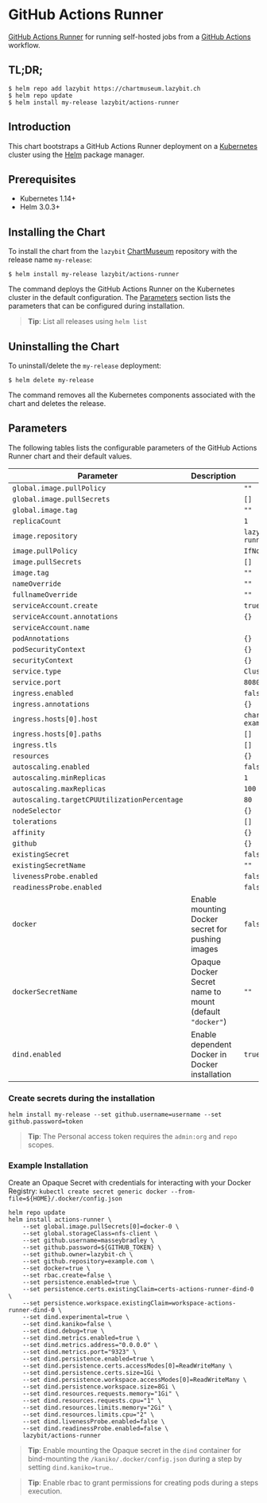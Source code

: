 # GitHub Actions Runner

[GitHub Actions Runner](https://github.com/actions/runner) for running self-hosted jobs from a [GitHub Actions](https://github.com/features/actions) workflow.

## TL;DR;

```console
$ helm repo add lazybit https://chartmuseum.lazybit.ch
$ helm repo update
$ helm install my-release lazybit/actions-runner
```

## Introduction

This chart bootstraps a GitHub Actions Runner deployment on a [Kubernetes](http://kubernetes.io) cluster using the [Helm](https://helm.sh) package manager.

## Prerequisites

- Kubernetes 1.14+
- Helm 3.0.3+

## Installing the Chart

To install the chart from the `lazybit` [ChartMuseum](https://chartmuseum.com/) repository with the release name `my-release`:

```console
$ helm install my-release lazybit/actions-runner
```

The command deploys the GitHub Actions Runner on the Kubernetes cluster in the default configuration. The [Parameters](#parameters) section lists the parameters that can be configured during installation.

> **Tip**: List all releases using `helm list`

## Uninstalling the Chart

To uninstall/delete the `my-release` deployment:

```console
$ helm delete my-release
```

The command removes all the Kubernetes components associated with the chart and deletes the release.

## Parameters

The following tables lists the configurable parameters of the GitHub Actions Runner chart and their default values.

| Parameter | Description | Default |
|-----------|-------------|---------|
| `global.image.pullPolicy` | | `""` |
| `global.image.pullSecrets` | | `[]` |
| `global.image.tag` | | `""` |
| `replicaCount` | | `1` |
| `image.repository` | | `lazybit/actions-runner` |
| `image.pullPolicy` | | `IfNotPresent` |
| `image.pullSecrets` | | `[]` |
| `image.tag` | | `""` |
| `nameOverride` | | `""` |
| `fullnameOverride` | | `""` |
| `serviceAccount.create` | | `true` |
| `serviceAccount.annotations` | | `{}` |
| `serviceAccount.name` | | |
| `podAnnotations` | | `{}` |
| `podSecurityContext` | | `{}` |
| `securityContext` | | `{}` |
| `service.type` | | `ClusterIP` |
| `service.port` | | `8080` |
| `ingress.enabled` | | `false` |
| `ingress.annotations` | | `{}` |
| `ingress.hosts[0].host` | | `chart-example.local` |
| `ingress.hosts[0].paths` | | `[]` |
| `ingress.tls` | | `[]` |
| `resources` | | `{}` |
| `autoscaling.enabled` | | `false` |
| `autoscaling.minReplicas` | | `1` |
| `autoscaling.maxReplicas` | | `100` |
| `autoscaling.targetCPUUtilizationPercentage` | | `80` |
| `nodeSelector` | | `{}` |
| `tolerations` | | `[]` |
| `affinity` | | `{}` |
| `github` | | `{}` |
| `existingSecret` | | `false` |
| `existingSecretName` | | `""` |
| `livenessProbe.enabled` | | `false` |
| `readinessProbe.enabled` | | `false` |
| `docker` | Enable mounting Docker secret for pushing images | `false` |
| `dockerSecretName` | Opaque Docker Secret name to mount (default `"docker"`) | `""` |
| `dind.enabled` | Enable dependent Docker in Docker installation | `true` |

### Create secrets during the installation

```console
helm install my-release --set github.username=username --set github.password=token
```

> **Tip**: The Personal access token requires the `admin:org` and `repo` scopes.

### Example Installation

Create an Opaque Secret with credentials for interacting with your Docker Registry: `kubectl create secret generic docker --from-file=${HOME}/.docker/config.json`

```console
helm repo update
helm install actions-runner \
    --set global.image.pullSecrets[0]=docker-0 \
    --set global.storageClass=nfs-client \
    --set github.username=masseybradley \
    --set github.password=${GITHUB_TOKEN} \
    --set github.owner=lazybit-ch \
    --set github.repository=example.com \
    --set docker=true \
    --set rbac.create=false \
    --set persistence.enabled=true \
    --set persistence.certs.existingClaim=certs-actions-runner-dind-0 \
    --set persistence.workspace.existingClaim=workspace-actions-runner-dind-0 \
    --set dind.experimental=true \
    --set dind.kaniko=false \
    --set dind.debug=true \
    --set dind.metrics.enabled=true \
    --set dind.metrics.address="0.0.0.0" \
    --set dind.metrics.port="9323" \
    --set dind.persistence.enabled=true \
    --set dind.persistence.certs.accessModes[0]=ReadWriteMany \
    --set dind.persistence.certs.size=1Gi \
    --set dind.persistence.workspace.accessModes[0]=ReadWriteMany \
    --set dind.persistence.workspace.size=8Gi \
    --set dind.resources.requests.memory="1Gi" \
    --set dind.resources.requests.cpu="1" \
    --set dind.resources.limits.memory="2Gi" \
    --set dind.resources.limits.cpu="2" \
    --set dind.livenessProbe.enabled=false \
    --set dind.readinessProbe.enabled=false \
    lazybit/actions-runner
```

> **Tip**: Enable mounting the Opaque secret in the `dind` container for bind-mounting the `/kaniko/.docker/config.json` during a step by setting `dind.kaniko=true`..

> **Tip**: Enable rbac to grant permissions for creating pods during a steps execution.
